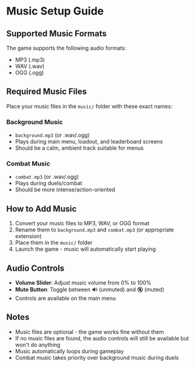 # Music Setup Guide

## Supported Music Formats
The game supports the following audio formats:
- MP3 (.mp3)
- WAV (.wav) 
- OGG (.ogg)

## Required Music Files
Place your music files in the `music/` folder with these exact names:

### Background Music
- `background.mp3` (or .wav/.ogg)
- Plays during main menu, loadout, and leaderboard screens
- Should be a calm, ambient track suitable for menus

### Combat Music  
- `combat.mp3` (or .wav/.ogg)
- Plays during duels/combat
- Should be more intense/action-oriented

## How to Add Music
1. Convert your music files to MP3, WAV, or OGG format
2. Rename them to `background.mp3` and `combat.mp3` (or appropriate extension)
3. Place them in the `music/` folder
4. Launch the game - music will automatically start playing

## Audio Controls
- **Volume Slider**: Adjust music volume from 0% to 100%
- **Mute Button**: Toggle between 🔊 (unmuted) and 🔇 (muted)
- Controls are available on the main menu

## Notes
- Music files are optional - the game works fine without them
- If no music files are found, the audio controls will still be available but won't do anything
- Music automatically loops during gameplay
- Combat music takes priority over background music during duels



